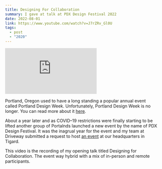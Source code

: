 ```yaml
---
title: Designing For Collaboration
summary: I gave at talk at PDX Design Festival 2022
date: 2022-08-01
link: https://www.youtube.com/watch?v=J7rZRv_Gl0U
tags:
  - post
  - "2020"
---
```


<iframe  class="ratio-16-9" src="https://www.youtube.com/embed/J7rZRv_Gl0U" title="YouTube video player" frameborder="0" allow="accelerometer; autoplay; clipboard-write; encrypted-media; gyroscope; picture-in-picture; web-share" allowfullscreen></iframe>


Portland, Oregon used to have a long standing a popular annual event called Portland Design Week. Unfortunately, Portland Design Week is no longer. You can read more about it [here](https://www.pdxmonthly.com/arts-and-culture/2021/11/design-week-portland-ends). 

About a year later and as COVID–19 restrictions were finally starting to be lifted another group of Portalnds launched a new event by the name of PDX Design Festival. It was the inagrual year for the event and my team at Driveway submitted a request to host [an event](https://portland.aiga.org/event/pdxdf-designing-the-ux-of-collaboration-for-better-digital-products/) at our headquarters in Tigard. 

This video is the recording of my opening talk titled Designing for Collaboration. The event way hybrid with a mix of in-person and remote participants. 
